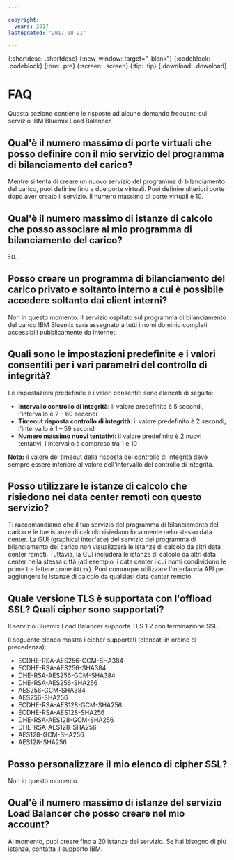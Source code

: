 ```yaml
---

copyright:
  years: 2017
lastupdated: "2017-08-21"

---
```


{:shortdesc: .shortdesc}
{:new_window: target="_blank"}
{:codeblock: .codeblock}
{:pre: .pre}
{:screen: .screen}
{:tip: .tip}
{:download: .download}

# FAQ

Questa sezione contiene le risposte ad alcune domande frequenti sul servizio IBM Bluemix Load Balancer.

## Qual'è il numero massimo di porte virtuali che posso definire con il mio servizio del programma di bilanciamento del carico?

Mentre si tenta di creare un nuovo servizio del programma di bilanciamento del carico, puoi definire fino a due porte virtuali. Puoi definire ulteriori porte dopo aver creato il servizio. Il numero massimo di porte virtuali è 10. 

## Qual'è il numero massimo di istanze di calcolo che posso associare al mio programma di bilanciamento del carico?

50.

## Posso creare un programma di bilanciamento del carico privato e soltanto interno a cui è possibile accedere soltanto dai client interni?  

Non in questo momento. Il servizio ospitato sul programma di bilanciamento del carico IBM Bluemix sarà assegnato a tutti i nomi dominio completi accessibili pubblicamente da internet. 

## Quali sono le impostazioni predefinite e i valori consentiti per i vari parametri del controllo di integrità?

Le impostazioni predefinite e i valori consentiti sono elencati di seguito:

* **Intervallo controllo di integrità:** il valore predefinito è 5 secondi, l'intervallo è 2 – 60 secondi
* **Timeout risposta controllo di integrità:** il valore predefinito è 2 secondi, l'intervallo è 1 – 59 secondi
* **Numero massimo nuovi tentativi:** il valore predefinito è 2 nuovi tentativi, l'intervallo è compreso tra 1 e 10

**Nota:** il valore del timeout della risposta del controllo di integrità deve sempre essere inferiore al valore dell'intervallo del controllo di integrità. 

## Posso utilizzare le istanze di calcolo che risiedono nei data center remoti con questo servizio? 

Ti raccomandiamo che il tuo servizio del programma di bilanciamento del carico e le tue istanze di calcolo risiedano localmente nello stesso data center. La GUI (graphical interface) del servizio del programma di bilanciamento del carico non visualizzerà le istanze di calcolo da altri data center remoti. Tuttavia, la GUI includerà le istanze di calcolo da altri data center nella stessa città (ad esempio, i data center i cui nomi condividono le prime tre lettere come `DALxx`). Puoi comunque utilizzare l'interfaccia API per aggiungere le istanze di calcolo da qualsiasi data center remoto. 

## Quale versione TLS è supportata con l'offload SSL? Quali cipher sono supportati?

Il servizio Bluemix Load Balancer supporta TLS 1.2 con terminazione SSL. 

Il seguente elenco mostra i cipher supportati (elencati in ordine di precedenza):  

* ECDHE-RSA-AES256-GCM-SHA384 
* ECDHE-RSA-AES256-SHA384 
* DHE-RSA-AES256-GCM-SHA384 
* DHE-RSA-AES256-SHA256 
* AES256-GCM-SHA384 
* AES256-SHA256 
* ECDHE-RSA-AES128-GCM-SHA256 
* ECDHE-RSA-AES128-SHA256 
* DHE-RSA-AES128-GCM-SHA256 
* DHE-RSA-AES128-SHA256 
* AES128-GCM-SHA256 
* AES128-SHA256 

## Posso personalizzare il mio elenco di cipher SSL?

Non in questo momento.

## Qual'è il numero massimo di istanze del servizio Load Balancer che posso creare nel mio account? 

Al momento, puoi creare fino a 20 istanze del servizio. Se hai bisogno di più istanze, contatta il supporto IBM. 


